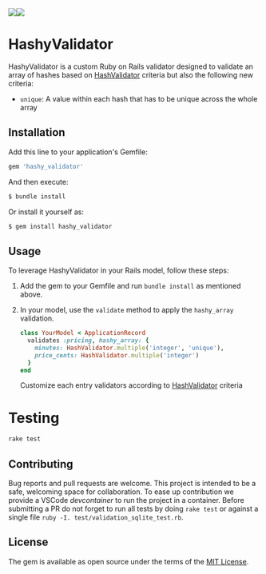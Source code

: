<div style="display: flex">
  <a href="https://codeclimate.com/github/flecto-io/hashy-validator/maintainability"><img src="https://api.codeclimate.com/v1/badges/8818718c3f8ac08a1f05/maintainability" /></a>
  <a href="https://codeclimate.com/github/flecto-io/hashy-validator/test_coverage"><img src="https://api.codeclimate.com/v1/badges/8818718c3f8ac08a1f05/test_coverage" /></a>
</div>

# HashyValidator

HashyValidator is a custom Ruby on Rails validator designed to validate an array of hashes based on [HashValidator](https://github.com/jamesbrooks/hash_validator) criteria but also the following new criteria:
- `unique`: A value within each hash that has to be unique across the whole array

## Installation

Add this line to your application's Gemfile:

```ruby
gem 'hashy_validator'
```

And then execute:

```bash
$ bundle install
```

Or install it yourself as:

```bash
$ gem install hashy_validator
```

## Usage

To leverage HashyValidator in your Rails model, follow these steps:

1. Add the gem to your Gemfile and run `bundle install` as mentioned above.

2. In your model, use the `validate` method to apply the `hashy_array` validation.

   ```ruby
   class YourModel < ApplicationRecord
     validates :pricing, hashy_array: {
       minutes: HashValidator.multiple('integer', 'unique'),
       price_cents: HashValidator.multiple('integer')
     }
   end
   ```
   
   Customize each entry validators according to [HashValidator](https://github.com/jamesbrooks/hash_validator) criteria

# Testing

```bash
rake test
```

## Contributing

Bug reports and pull requests are welcome. This project is intended to be a safe, welcoming space for collaboration. To ease up contribution we provide a VSCode _devcontainer_ to run the project in a container.
Before submitting a PR do not forget to run all tests by doing `rake test` or against a single file `ruby -I. test/validation_sqlite_test.rb`.

## License

The gem is available as open source under the terms of the [MIT License](https://opensource.org/licenses/MIT).
